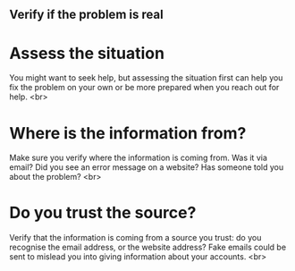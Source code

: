
## Verify if the problem is real

# Assess the situation
You might want to seek help, but assessing the situation first can help you fix the problem on your own or be more prepared when you reach out for help.
&lt;br&gt;
# Where is the information from?
Make sure you verify where the information is coming from. Was it via email? Did you see an error message on a website? Has someone told you about the problem?
&lt;br&gt;
# Do you trust the source?
Verify that the information is coming from a source you trust: do you recognise the email address, or the website address? Fake emails could be sent to mislead you into giving information about your accounts.
&lt;br&gt;
